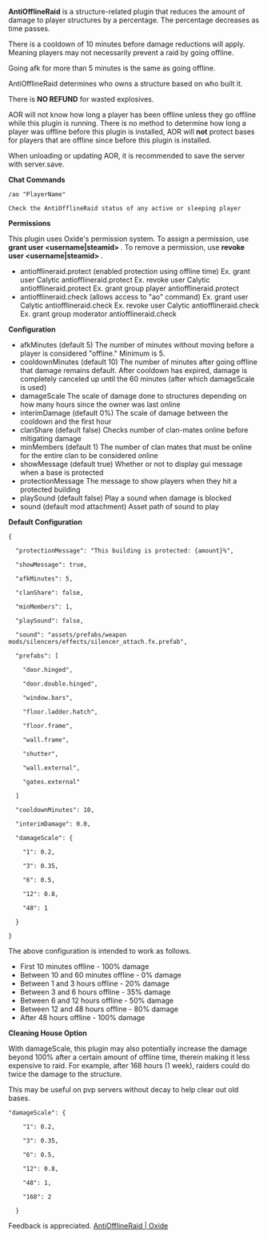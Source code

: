 **AntiOfflineRaid**  is a structure-related plugin that reduces the amount of damage to player structures by a percentage. The percentage decreases as time passes.


There is a cooldown of 10 minutes before damage reductions will apply.  Meaning players may not necessarily prevent a raid by going offline.


Going afk for more than 5 minutes is the same as going offline.


AntiOfflineRaid determines who owns a structure based on who built it.


There is **NO REFUND**  for wasted explosives.


AOR will not know how long a player has been offline unless they go offline while this plugin is running.  There is no method to determine how long a player was offline before this plugin is installed, AOR will **not** protect bases for players that are offline since before this plugin is installed.


When unloading or updating AOR, it is recommended to save the server with server.save.

**Chat Commands** 

````
/ao "PlayerName"

Check the AntiOfflineRaid status of any active or sleeping player
````

**Permissions** 

This plugin uses Oxide's permission system. To assign a permission, use **grant user <username|steamid> <permission>** . To remove a permission, use **revoke user <username|steamid> <permission>** .


* antiofflineraid.protect (enabled protection using offline time)
Ex. grant user Calytic antiofflineraid.protect
Ex. revoke user Calytic antiofflineraid.protect
Ex. grant group player antiofflineraid.protect
* antiofflineraid.check (allows access to "ao" command)
Ex. grant user Calytic antiofflineraid.check
Ex. revoke user Calytic antiofflineraid.check 
Ex. grant group moderator antiofflineraid.check

**Configuration** 


* afkMinutes (default 5)
The number of minutes without moving before a player is considered "offline."  Minimum is 5.
* cooldownMinutes (default 10)
The number of minutes after going offline that damage remains default.  After cooldown has expired, damage is completely canceled up until the 60 minutes (after which damageScale is used)
* damageScale
The scale of damage done to structures depending on how many hours since the owner was last online
* interimDamage (default 0%)
The scale of damage between the cooldown and the first hour
* clanShare (default false)
Checks number of clan-mates online before mitigating damage
* minMembers (default 1)
The number of clan mates that must be online for the entire clan to be considered online
* showMessage (default true)
Whether or not to display gui message when a base is protected
* protectionMessage
The message to show players when they hit a protected building
* playSound (default false)
Play a sound when damage is blocked
* sound (default mod attachment)
Asset path of sound to play

**Default Configuration** 

````
{

  "protectionMessage": "This building is protected: {amount}%",

  "showMessage": true,

  "afkMinutes": 5,

  "clanShare": false,

  "minMembers": 1,

  "playSound": false,

  "sound": "assets/prefabs/weapon mods/silencers/effects/silencer_attach.fx.prefab",

  "prefabs": [

    "door.hinged",

    "door.double.hinged",

    "window.bars",

    "floor.ladder.hatch",

    "floor.frame",

    "wall.frame",

    "shutter",

    "wall.external",

    "gates.external"

  ]

  "cooldownMinutes": 10,

  "interimDamage": 0.0,

  "damageScale": {

    "1": 0.2,

    "3": 0.35,

    "6": 0.5,

    "12": 0.8,

    "48": 1

  }

}
````

The above configuration is intended to work as follows.


* First 10 minutes offline - 100% damage
* Between 10 and 60 minutes offline - 0% damage
* Between 1 and 3 hours offline - 20% damage
* Between 3 and 6 hours offline - 35% damage
* Between 6 and 12 hours offline - 50% damage
* Between 12 and 48 hours offline - 80% damage
* After 48 hours offline - 100% damage

**Cleaning House Option** 

With damageScale, this plugin may also potentially increase the damage beyond 100% after a certain amount of offline time, therein making it less expensive to raid.  For example, after 168 hours (1 week), raiders could do twice the damage to the structure.


This may be useful on pvp servers without decay to help clear out old bases.

````
"damageScale": {

    "1": 0.2,

    "3": 0.35,

    "6": 0.5,

    "12": 0.8,

    "48": 1,

    "168": 2

  }
````

Feedback is appreciated.  [AntiOfflineRaid | Oxide](http://oxidemod.org/threads/antiofflineraid.12824/)